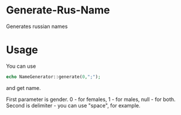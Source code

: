 Generate-Rus-Name
=================

Generates russian names

Usage
=====

You can use
```php
echo NameGenerator::generate(0,";");
```

and get name.

First parameter is gender. 0 - for females, 1 - for males, null - for both. Second is delimiter - you can use "space", for example.